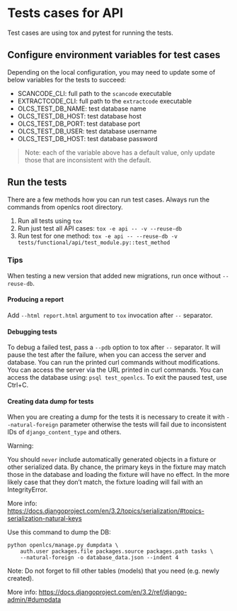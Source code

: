 # Tests cases for API

Test cases are using tox and pytest for running the tests.

## Configure environment variables for test cases

Depending on the local configuration, you may need to update some of below variables for the tests to succeed:

- SCANCODE_CLI: full path to the `scancode` executable
- EXTRACTCODE_CLI: full path to the `extractcode` executable
- OLCS_TEST_DB_NAME: test database name
- OLCS_TEST_DB_HOST: test database host
- OLCS_TEST_DB_PORT: test database port
- OLCS_TEST_DB_USER: test database username
- OLCS_TEST_DB_HOST: test database password

>Note: each of the variable above has a default value, only update those that are inconsistent with the default.

## Run the tests
There are a few methods how you can run test cases. Always run the commands from
openlcs root directory.

1. Run all tests using `tox`
2. Run just test all API cases: `tox -e api -- -v --reuse-db`
3. Run test for one method: `tox -e api -- --reuse-db -v tests/functional/api/test_module.py::test_method`


### Tips

When testing a new version that added new migrations, run once without `--reuse-db`.

#### Producing a report

Add `--html report.html` argument to `tox` invocation after `--` separator.


#### Debugging tests

To debug a failed test, pass a `--pdb` option to tox after `--` separator. It
will pause the test after the failure, when you can access the server and
database.
You can run the printed curl commands without modifications.
You can access the server via the URL printed in curl commands.
You can access the database using: `psql test_openlcs`.
To exit the paused test, use Ctrl+C.


#### Creating data dump for tests

When you are creating a dump for the tests it is necessary to create it with
`--natural-foreign` parameter otherwise the tests will fail due to inconsistent
IDs of `django_content_type` and others.

Warning:

You should `never` include automatically generated objects in a fixture or other serialized data.
By chance, the primary keys in the fixture may match those in the database and loading the fixture will have no effect.
In the more likely case that they don’t match, the fixture loading will fail with an IntegrityError.

More info: https://docs.djangoproject.com/en/3.2/topics/serialization/#topics-serialization-natural-keys

Use this command to dump the DB:
```
python openlcs/manage.py dumpdata \
    auth.user packages.file packages.source packages.path tasks \
    --natural-foreign -o database_data.json --indent 4
```
Note: Do not forget to fill other tables (models) that you need
(e.g. newly created).

More info: https://docs.djangoproject.com/en/3.2/ref/django-admin/#dumpdata 
